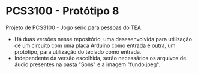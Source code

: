 # PCS3100 - Protótipo 8
Projeto de PCS3100 - Jogo sério para pessoas do TEA.
- Há duas versões nesse repositório, uma desesenvolvida para utilização de um circuito com uma placa Arduino como entrada e outra, um protótipo, para utilização do teclado como entrada.
- Independente da versão escolhida, serão necessários os arquivos de áudio presentes na pasta "Sons" e a imagem "fundo.jpeg".
